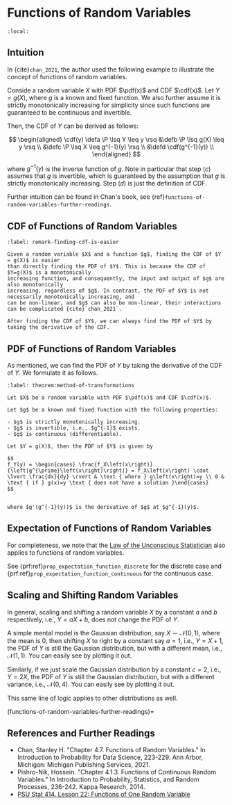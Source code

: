 # Functions of Random Variables

```{contents}
:local:
```

## Intuition

In {cite}`chan_2021`, the author used the following example to illustrate the
concept of functions of random variables.

Conside a random variable $X$ with PDF $\pdf(x)$ and CDF $\cdf(x)$. Let
$Y = g(X)$, where $g$ is a known and fixed function. We also further assume it
is strictly monotonically increasing for simplicity since such functions are
guaranteed to be continuous and invertible.

Then, the CDF of $Y$ can be derived as follows:

$$
\begin{aligned}
\cdf(y) \defa \P \lsq Y \leq y \rsq &\defb \P \lsq g(X) \leq y \rsq \\
                                    &\defc \P \lsq X \leq g^{-1}(y) \rsq \\
                                    &\defd \cdf(g^{-1}(y)) \\
\end{aligned}
$$

where $g^{-1}(y)$ is the inverse function of $g$. Note in particular that step
$(c)$ assumes that $g$ is invertible, which is guaranteed by the assumption that
$g$ is strictly monotonically increasing. Step $(d)$ is just the definition of
CDF.

Further intuition can be found in Chan's book, see
{ref}`functions-of-random-variables-further-readings`.

## CDF of Functions of Random Variables

```{prf:remark} Finding CDF is easier
:label: remark-finding-cdf-is-easier

Given a random variable $X$ and a function $g$, finding the CDF of $Y = g(X)$ is easier
than directly finding the PDF of $Y$. This is because the CDF of $Y=g(X)$ is a monotonically
increasing function, and consequently, the input and output of $g$ are also monotonically
increasing, regardless of $g$. In contrast, the PDF of $Y$ is not necessarily monotonically increasing, and
can be non-linear, and $g$ can also be non-linear, their interactions can be complicated {cite}`chan_2021`.

After finding the CDF of $Y$, we can always find the PDF of $Y$ by taking the derivative of the CDF.
```

## PDF of Functions of Random Variables

As mentioned, we can find the PDF of $Y$ by taking the derivative of the CDF of
$Y$. We formulate it as follows.

```{prf:theorem} The Method of Transformations
:label: theorem:method-of-transformations

Let $X$ be a random variable with PDF $\pdf(x)$ and CDF $\cdf(x)$.

Let $g$ be a known and fixed function with the following properties:

- $g$ is strictly monotonically increasing.
- $g$ is invertible, i.e., $g^{-1}$ exists.
- $g$ is continuous (differentiable).

Let $Y = g(X)$, then the PDF of $Y$ is given by

$$
f_Y(y) = \begin{cases} \frac{f_X\left(x\right)}{\left|g^{\prime}\left(x\right)\right|} = f_X\left(x\right) \cdot \lvert \frac{dx}{dy} \rvert & \text { where } g\left(x\right)=y \\ 0 & \text { if } g(x)=y \text { does not have a solution }\end{cases}
$$


where $g'(g^{-1}(y))$ is the derivative of $g$ at $g^{-1}(y)$.
```

## Expectation of Functions of Random Variables

For completeness, we note that the
[Law of the Unconscious Statistician](https://en.wikipedia.org/wiki/Law_of_the_unconscious_statistician)
also applies to functions of random variables.

See {prf:ref}`prop_expectation_function_discrete` for the discrete case and
{prf:ref}`prop_expectation_function_continuous` for the continuous case.

## Scaling and Shifting Random Variables

In general, scaling and shifting a random variable $X$ by a constant $a$ and $b$
respectively, i.e., $Y = aX + b$, does not change the PDF of $Y$.

A simple mental model is the Gaussian distribution, say
$X \sim \mathcal{N}(0, 1)$, where the mean is $0$, then shifting $X$ to right by
a constant say $a=1$, i.e., $Y = X + 1$, the PDF of $Y$ is still the Gaussian
distribution, but with a different mean, i.e., $\mathcal{N}(1, 1)$. You can
easily see by plotting it out.

Similarly, if we just scale the Gaussian distribution by a constant $c=2$, i.e.,
$Y = 2X$, the PDF of $Y$ is still the Gaussian distribution, but with a
different variance, i.e., $\mathcal{N}(0, 4)$. You can easily see by plotting it
out.

This same line of logic applies to other distributions as well.

(functions-of-random-variables-further-readings)=

## References and Further Readings

-   Chan, Stanley H. "Chapter 4.7. Functions of Random Variables." In
    Introduction to Probability for Data Science, 223-229. Ann Arbor, Michigan:
    Michigan Publishing Services, 2021.
-   Pishro-Nik, Hossein. "Chapter 4.1.3. Functions of Continuous Random
    Variables." In Introduction to Probability, Statistics, and Random
    Processes, 236-242. Kappa Research, 2014.
-   [PSU Stat 414. Lesson 22: Functions of One Random Variable](https://online.stat.psu.edu/stat414/lesson/22)
